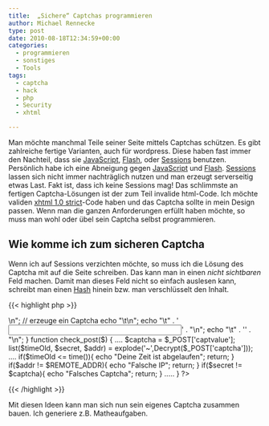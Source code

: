 ```yaml
---
title:  „Sichere“ Captchas programmieren
author: Michael Rennecke
type: post
date: 2010-08-18T12:34:59+00:00
categories:
  - programmieren
  - sonstiges
  - Tools
tags:
  - captcha
  - hack
  - php
  - Security
  - xhtml

---
```

Man möchte manchmal Teile seiner Seite mittels Captchas schützen. Es gibt zahlreiche fertige Varianten, auch für wordpress. Diese haben fast immer den Nachteil, dass sie [JavaScript][1], [Flash][2], oder [Sessions][3] benutzen. Persönlich habe ich eine Abneigung gegen [JavaScript][1] und [Flash][2]. [Sessions][3] lassen sich nicht immer nachträglich nutzen und man erzeugt serverseitig etwas Last. Fakt ist, dass ich keine Sessions mag! Das schlimmste an fertigen Captcha-Lösungen ist der zum Teil invalide html-Code. Ich möchte validen [xhtml 1.0 strict][4]-Code haben und das Captcha sollte in mein Design passen. Wenn man die ganzen Anforderungen erfüllt haben möchte, so muss man wohl oder übel sein Captcha selbst programmieren. 

## Wie komme ich zum sicheren Captcha

Wenn ich auf Sessions verzichten möchte, so muss ich die Lösung des Captcha mit auf die Seite schreiben. Das kann man in einen _nicht sichtbaren_ Feld machen. Damit man dieses Feld nicht so einfach auslesen kann, schreibt man einen [Hash][5] hinein bzw. man verschlüsselt den Inhalt. 

{{< highlight php >}}
<?php

define(KEY, "Ich bin ein Key");
define(IV, "KlyV6gxG3MOPzlfuj8azF6sKKTnsdsiN58i0zjHA0EU=");

function Crypt($plaintext){
    $td = mcrypt_module_open('rijndael-256', '', 'ofb', '');

    $iv = base64_decode(IV);
    $ks = mcrypt_enc_get_key_size($td);

     /* Create key */
    $key = substr(md5(KEY), 0, $ks);

    /* Intialize encryption */
    mcrypt_generic_init($td, $key, $iv);

    /* Encrypt data */
    $encrypted = mcrypt_generic($td, $plaintext);

    /* Terminate decryption handle and close module */
    mcrypt_generic_deinit($td);
    mcrypt_module_close($td);

    return base64_encode($encrypted);
}

function Decrypt($chiffre){
    $td = mcrypt_module_open('rijndael-256', '', 'ofb', '');

    $iv = base64_decode(IV);
    $ks = mcrypt_enc_get_key_size($td);

     /* Create key */
    $key = substr(md5(KEY), 0, $ks);

    $chiffre = base64_decode($chiffre);
    mcrypt_generic_init($td, $key, $iv);
    $plaintext = mdecrypt_generic($td, $chiffre);

    mcrypt_generic_deinit($td);
    mcrypt_module_close($td);

    return $plaintext;
}

function draw_captcha_form(){
    .....

    $time = time() + 60*30;
    $captchaSolution = "Test"
    echo "\t\n\tBitte Captcha lösen<br/>\n";
    // erzeuge ein Captcha
    echo "\t\n";
    echo "\t" . '<input name="captvalue" id="captvalue" value="" size="40" tabindex="4" type="text"/>' . "\n";
    echo "\t" . '<input name="captcha" value="'. Crypt($time . "~" . $captchaSolution . "~" . $REMOTE_ADDR) . '" type="hidden"/>' . "\n";
}

function check_post($) {
    ....

    $captcha = $_POST['captvalue'];
    list($timeOld, $secret, $addr) = explode('~',Decrypt($_POST['captcha']));
    
    ....

    if($timeOld <= time()){
            echo "Deine Zeit ist abgelaufen";
            return;
    }
    if($addr != $REMOTE_ADDR){
            echo "Falsche IP";
            return;
    }
    if($secret != $captcha){
            echo "Falsches Captcha";
            return;
    }

    .....
}
?>
{{< /highlight >}}


Mit diesen Ideen kann man sich nun sein eigenes Captcha zusammen bauen. Ich generiere z.B. Matheaufgaben.

 [1]: http://de.wikipedia.org/wiki/JavaScript
 [2]: http://www.adobe.com/support/documentation/de/flash/
 [3]: http://www.w3.org/TR/WD-session-id
 [4]: http://www.w3.org/TR/xhtml1/
 [5]: http://burtleburtle.net/bob/hash/index.html
